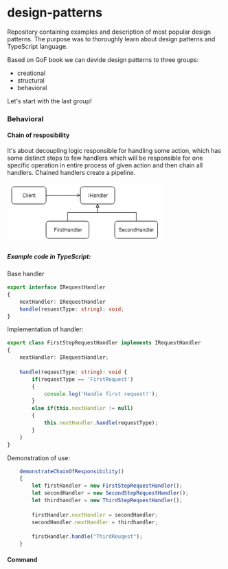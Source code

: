 # design-patterns
Repository containing examples and description of most popular design patterns.
The purpose was to thoroughly learn about design patterns and TypeScript language.

Based on GoF book we can devide design patterns to three groups:
- creational
- structural
- behavioral

Let's start with the last group!

### Behavioral
#### Chain of resposibility
It's about decoupling logic responsible for handling some action, which has some distinct steps to few handlers which will be responsible for one specific operation in entire process of given action and then chain all handlers. Chained handlers create a pipeline.

![ChainOfResponsibilityDiagram](assets/ChainOfResponsibility.png) 

##### Example code in TypeScript:

Base handler
```TypeScript
export interface IRequestHandler
{
    nextHandler: IRequestHandler 
    handle(resuestType: string): void;
}
```
Implementation of handler:
```TypeScript
export class FirstStepRequestHandler implements IRequestHandler
{
    nextHandler: IRequestHandler;    
    
    handle(requestType: string): void {
        if(requestType == 'FirstRequest')
        {
            console.log('Handle first request!');
        }
        else if(this.nextHandler != null)
        {
            this.nextHandler.handle(requestType);
        }
    }
}
```
Demonstration of use:
```TypeScript
    demonstrateChainOfResponsibility()
    {
        let firstHandler = new FirstStepRequestHandler();
        let secondHandler = new SecondStepRequestHandler();
        let thirdhandler = new ThirdStepRequestHandler();

        firstHandler.nextHandler = secondHandler;
        secondHandler.nextHandler = thirdhandler;

        firstHandler.handle("ThirdReuqest");
    }
```



#### Command

